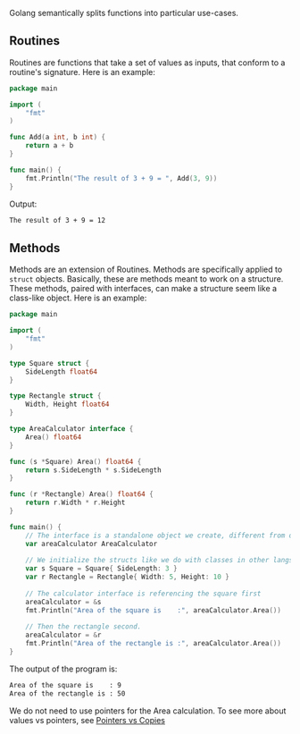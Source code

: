 Golang semantically splits functions into particular use-cases.

## Routines
Routines are functions that take a set of values as inputs, that conform to a routine's signature. Here is an example:
```go
package main

import (
	"fmt"
)

func Add(a int, b int) {
	return a + b
}

func main() {
	fmt.Println("The result of 3 + 9 = ", Add(3, 9))
}
```

Output:
```sh
The result of 3 + 9 = 12
```
## Methods
Methods are an extension of Routines. Methods are specifically applied to `struct` objects. Basically, these are methods meant to work on a structure. These methods, paired with interfaces, can make a structure seem like a class-like object. Here is an example:

```go
package main

import (
	"fmt"
)

type Square struct {
	SideLength float64
}

type Rectangle struct {
	Width, Height float64
}

type AreaCalculator interface {
	Area() float64
}

func (s *Square) Area() float64 {
	return s.SideLength * s.SideLength
}

func (r *Rectangle) Area() float64 {
	return r.Width * r.Height
}

func main() {
	// The interface is a standalone object we create, different from other langs
	var areaCalculator AreaCalculator
	
	// We initialize the structs like we do with classes in other langs
	var s Square = Square{ SideLength: 3 }
	var r Rectangle = Rectangle{ Width: 5, Height: 10 }
	
	// The calculator interface is referencing the square first
	areaCalculator = &s
	fmt.Println("Area of the square is    :", areaCalculator.Area())
	
	// Then the rectangle second. 
	areaCalculator = &r
	fmt.Println("Area of the rectangle is :", areaCalculator.Area())
}
```

The output of the program is:
```sh
Area of the square is    : 9
Area of the rectangle is : 50
```

We do not need to use pointers for the Area calculation. To see more about values vs pointers, see [Pointers vs Copies](<Pointers vs Copies.md>)